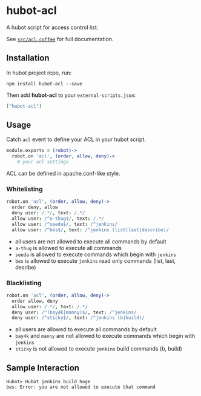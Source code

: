 # hubot-acl

A hubot script for access control list.

See [`src/acl.coffee`](src/acl.coffee) for full documentation.

## Installation

In hubot project repo, run:

`npm install hubot-acl --save`

Then add **hubot-acl** to your `external-scripts.json`:

```json
["hubot-acl"]
```

## Usage

Catch `acl` event to define your ACL in your hubot script.

```coffee
module.exports = (robot)->
  robot.on 'acl', (order, allow, deny)->
    # your acl settings
```

ACL can be defined in apache.conf-like style.

### Whitelisting

```coffee
robot.on 'acl', (order, allow, deny)->
  order deny, allow
  deny user: /.*/, text: /.*/
  allow user: /^a-thug$/, text: /.*/
  allow user: /^seeda$/, text: /^jenkins/
  allow user: /^bes$/, text: /^jenkins (list|last|describe)/
```

* all users are not allowed to execute all commands by default
* `a-thug` is allowed to execute all commands
* `seeda` is allowed to execute commands which begin with `jenkins`
* `bes` is allowed to execute `jenkins` read only commands (list, last, desribe)

### Blacklisting

```coffee
robot.on 'acl', (order, allow, deny)->
  order allow, deny
  allow user: /.*/, text: /.*/
  deny user: /^(bay4k|manny)$/, text: /^jenkins/
  deny user: /^sticky$/, text: /^jenkins (b|build)/
```

* all users are allowed to execute all commands by default
* `bay4k` and `manny` are not allowed to execute commands which begin with `jenkins`
* `sticky` is not allowed to execute `jenkins` build commands (b, build)

## Sample Interaction

```
Hubot> Hubot jenkins build hoge
bes: Error: you are not allowed to execute that command
```
